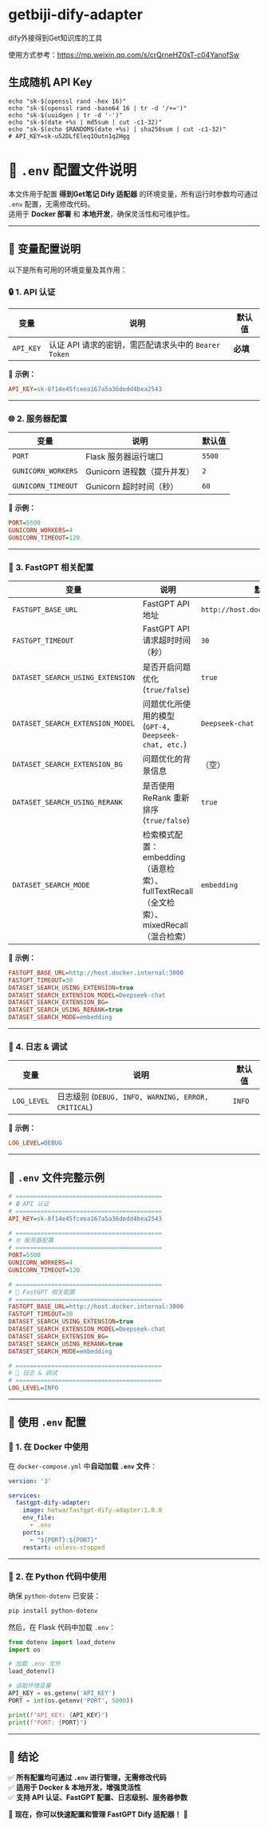 # getbiji-dify-adapter
dify外接得到Get知识库的工具

使用方式参考：https://mp.weixin.qq.com/s/crQrneHZ0sT-c04YanofSw

## 生成随机 API Key

```shell
echo "sk-$(openssl rand -hex 16)"
echo "sk-$(openssl rand -base64 16 | tr -d '/+=')"
echo "sk-$(uuidgen | tr -d '-')"
echo "sk-$(date +%s | md5sum | cut -c1-32)"
echo "sk-$(echo $RANDOM$(date +%s) | sha256sum | cut -c1-32)"
# API_KEY=sk-u52DLfEleq1Outn1q2Hgg
```
# **📌 `.env` 配置文件说明**
本文件用于配置 **得到Get笔记 Dify 适配器** 的环境变量，所有运行时参数均可通过 `.env` 配置，无需修改代码。  
适用于 **Docker 部署** 和 **本地开发**，确保灵活性和可维护性。

---

## **📖 变量配置说明**
以下是所有可用的环境变量及其作用：

### **🔒 1. API 认证**
| 变量 | 说明 | 默认值 |
|------|------|-------|
| `API_KEY` | 认证 API 请求的密钥，需匹配请求头中的 `Bearer Token` | **必填** |

📌 **示例：**
```ini
API_KEY=sk-8f14e45fceea167a5a36dedd4bea2543
```

---

### **🌐 2. 服务器配置**
| 变量 | 说明 | 默认值 |
|------|------|-------|
| `PORT` | Flask 服务器运行端口 | `5500` |
| `GUNICORN_WORKERS` | Gunicorn 进程数（提升并发） | `2` |
| `GUNICORN_TIMEOUT` | Gunicorn 超时时间（秒） | `60` |

📌 **示例：**
```ini
PORT=5500
GUNICORN_WORKERS=4
GUNICORN_TIMEOUT=120
```

---

### **🤖 3. FastGPT 相关配置**
| 变量 | 说明                                                            | 默认值 |
|------|---------------------------------------------------------------|----|
| `FASTGPT_BASE_URL` | FastGPT API 地址                                                | `http://host.docker.internal:3000` |
| `FASTGPT_TIMEOUT` | FastGPT API 请求超时时间（秒）                                         | `30` |
| `DATASET_SEARCH_USING_EXTENSION` | 是否开启问题优化 (`true/false`)                                       | `true` |
| `DATASET_SEARCH_EXTENSION_MODEL` | 问题优化所使用的模型 (`GPT-4, Deepseek-chat, etc.`)                     | `Deepseek-chat` |
| `DATASET_SEARCH_EXTENSION_BG` | 问题优化的背景信息                                                     | （空） |
| `DATASET_SEARCH_USING_RERANK` | 是否使用 ReRank 重新排序 (`true/false`)                               | `true` |
| `DATASET_SEARCH_MODE` | 检索模式配置：embedding（语意检索）、fullTextRecall（全文检索）、mixedRecall（混合检索） | `embedding` |

📌 **示例：**
```ini
FASTGPT_BASE_URL=http://host.docker.internal:3000
FASTGPT_TIMEOUT=30
DATASET_SEARCH_USING_EXTENSION=true
DATASET_SEARCH_EXTENSION_MODEL=Deepseek-chat
DATASET_SEARCH_EXTENSION_BG=
DATASET_SEARCH_USING_RERANK=true
DATASET_SEARCH_MODE=embedding
```

---

### **📜 4. 日志 & 调试**
| 变量 | 说明 | 默认值 |
|------|------|-------|
| `LOG_LEVEL` | 日志级别 (`DEBUG, INFO, WARNING, ERROR, CRITICAL`) | `INFO` |

📌 **示例：**
```ini
LOG_LEVEL=DEBUG
```

---

## **🚀 `.env` 文件完整示例**
```ini
# =========================================
# 🔒 API 认证
# =========================================
API_KEY=sk-8f14e45fceea167a5a36dedd4bea2543

# =========================================
# 🌐 服务器配置
# =========================================
PORT=5500
GUNICORN_WORKERS=4
GUNICORN_TIMEOUT=120

# =========================================
# 🤖 FastGPT 相关配置
# =========================================
FASTGPT_BASE_URL=http://host.docker.internal:3000
FASTGPT_TIMEOUT=30
DATASET_SEARCH_USING_EXTENSION=true
DATASET_SEARCH_EXTENSION_MODEL=Deepseek-chat
DATASET_SEARCH_EXTENSION_BG=
DATASET_SEARCH_USING_RERANK=true
DATASET_SEARCH_MODE=embedding

# =========================================
# 📜 日志 & 调试
# =========================================
LOG_LEVEL=INFO
```

---

## **🔧 使用 `.env` 配置**
### **🔹 1. 在 Docker 中使用**
在 `docker-compose.yml` 中**自动加载 `.env` 文件**：
```yaml
version: '3'

services:
  fastgpt-dify-adapter:
    image: hotwa/fastgpt-dify-adapter:1.0.0
    env_file:
      - .env
    ports:
      - "${PORT}:${PORT}"
    restart: unless-stopped
```

---

### **🔹 2. 在 Python 代码中使用**
确保 `python-dotenv` 已安装：
```bash
pip install python-dotenv
```

然后，在 Flask 代码中加载 `.env`：
```python
from dotenv import load_dotenv
import os

# 加载 .env 文件
load_dotenv()

# 读取环境变量
API_KEY = os.getenv('API_KEY')
PORT = int(os.getenv('PORT', 5000))

print(f"API_KEY: {API_KEY}")
print(f"PORT: {PORT}")
```

---

## **🎯 结论**
✅ **所有配置均可通过 `.env` 进行管理，无需修改代码**  
✅ **适用于 Docker & 本地开发，增强灵活性**  
✅ **支持 API 认证、FastGPT 配置、日志级别、服务器参数**  

🚀 **现在，你可以快速配置和管理 FastGPT Dify 适配器！** 🚀